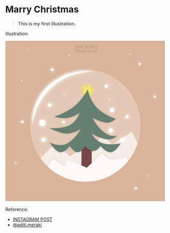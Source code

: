 # Marry Christmas

> **This is my first illustration.**

Illustration:

<img src="./christmas/christmas.svg" alt="Illustration Sample" width="500">

Reference: 
* [INSTAGRAM POST](https://www.instagram.com/p/B6fbv89AOAW/)
* [@aditi.meraki](https://www.instagram.com/aditi.meraki/)
